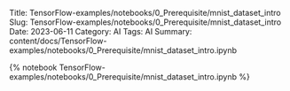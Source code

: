 Title: TensorFlow-examples/notebooks/0_Prerequisite/mnist_dataset_intro
Slug: TensorFlow-examples/notebooks/0_Prerequisite/mnist_dataset_intro
Date: 2023-06-11
Category: AI
Tags: AI
Summary: content/docs/TensorFlow-examples/notebooks/0_Prerequisite/mnist_dataset_intro.ipynb

{% notebook TensorFlow-examples/notebooks/0_Prerequisite/mnist_dataset_intro.ipynb %}